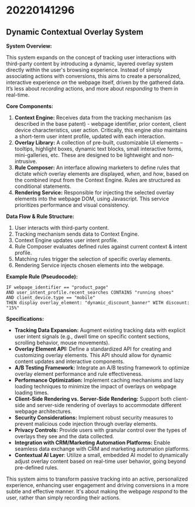 # 20220141296

## Dynamic Contextual Overlay System

**System Overview:**

This system expands on the concept of tracking user interactions with third-party content by introducing a dynamic, layered overlay system directly within the user's browsing experience. Instead of simply associating actions with conversions, this aims to create a personalized, interactive experience *on* the webpage itself, driven by the gathered data. It’s less about *recording* actions, and more about *responding* to them in real-time.

**Core Components:**

1.  **Context Engine:** Receives data from the tracking mechanism (as described in the base patent) - webpage identifier, prior content, client device characteristics, user action.  Critically, this engine *also* maintains a short-term user intent profile, updated with each interaction.
2.  **Overlay Library:** A collection of pre-built, customizable UI elements – tooltips, highlight boxes, dynamic text blocks, small interactive forms, mini-galleries, etc. These are designed to be lightweight and non-intrusive.
3.  **Rule Composer:**  An interface allowing marketers to define rules that dictate *which* overlay elements are displayed, *when*, and *how*, based on the combined input from the Context Engine. Rules are structured as conditional statements.
4.  **Rendering Service:**  Responsible for injecting the selected overlay elements into the webpage DOM, using Javascript. This service prioritizes performance and visual consistency.

**Data Flow & Rule Structure:**

1.  User interacts with third-party content.
2.  Tracking mechanism sends data to Context Engine.
3.  Context Engine updates user intent profile.
4.  Rule Composer evaluates defined rules against current context & intent profile.
5.  Matching rules trigger the selection of specific overlay elements.
6.  Rendering Service injects chosen elements into the webpage.

**Example Rule (Pseudocode):**

```
IF webpage_identifier == "product_page"
AND user_intent_profile.recent_searches CONTAINS "running shoes"
AND client_device.type == "mobile"
THEN display overlay_element: "dynamic_discount_banner" WITH discount: "15%"
```

**Specifications:**

*   **Tracking Data Expansion:** Augment existing tracking data with explicit user intent signals (e.g., dwell time on specific content sections, scrolling behavior, mouse movements).
*   **Overlay Element API:**  Define a standardized API for creating and customizing overlay elements. This API should allow for dynamic content updates and interactive components.
*   **A/B Testing Framework:** Integrate an A/B testing framework to optimize overlay element performance and rule effectiveness.
*   **Performance Optimization:**  Implement caching mechanisms and lazy loading techniques to minimize the impact of overlays on webpage loading times.
*   **Client-Side Rendering vs. Server-Side Rendering:**  Support both client-side and server-side rendering of overlays to accommodate different webpage architectures.
*   **Security Considerations:**  Implement robust security measures to prevent malicious code injection through overlay elements.
*   **Privacy Controls:**  Provide users with granular control over the types of overlays they see and the data collected.
*   **Integration with CRM/Marketing Automation Platforms:**  Enable seamless data exchange with CRM and marketing automation platforms.
*    **Contextual AI Layer**: Utilize a small, embedded AI model to dynamically adjust overlay content based on real-time user behavior, going beyond pre-defined rules.



This system aims to transform passive tracking into an active, personalized experience, enhancing user engagement and driving conversions in a more subtle and effective manner.  It's about making the webpage *respond* to the user, rather than simply recording their actions.